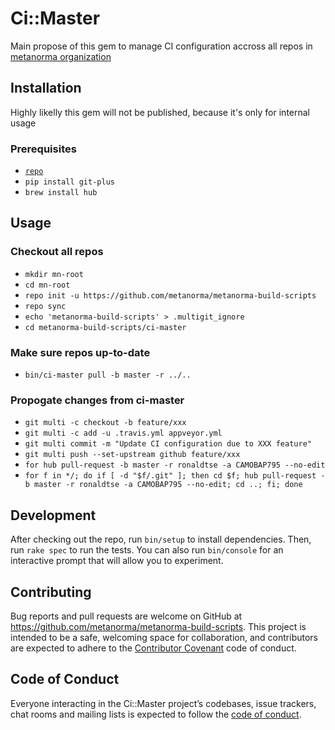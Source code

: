 # Ci::Master

Main propose of this gem to manage CI configuration accross all repos in [metanorma organization](https://github.com/metanorma)

## Installation

Highly likelly this gem will not be published, because it's only for internal usage

### Prerequisites

- [`repo`](https://source.android.com/setup/build/downloading#installing-repo)
- `pip install git-plus`
- `brew install hub`

## Usage

### Checkout all repos

- `mkdir mn-root`
- `cd mn-root`
- `repo init -u https://github.com/metanorma/metanorma-build-scripts`
- `repo sync`
- `echo 'metanorma-build-scripts' > .multigit_ignore`
- `cd metanorma-build-scripts/ci-master`

### Make sure repos up-to-date

- `bin/ci-master pull -b master -r ../..`

### Propogate changes from ci-master

- `git multi -c checkout -b feature/xxx`
- `git multi -c add -u .travis.yml appveyor.yml`
- `git multi commit -m "Update CI configuration due to XXX feature"`
- `git multi push --set-upstream github feature/xxx`
- `for hub pull-request -b master -r ronaldtse -a CAMOBAP795 --no-edit`
- `for f in */; do if [ -d "$f/.git" ]; then cd $f; hub pull-request -b master -r ronaldtse -a CAMOBAP795 --no-edit; cd ..; fi; done`

## Development

After checking out the repo, run `bin/setup` to install dependencies. Then, run `rake spec` to run the tests. You can also run `bin/console` for an interactive prompt that will allow you to experiment.

## Contributing

Bug reports and pull requests are welcome on GitHub at https://github.com/metanorma/metanorma-build-scripts. This project is intended to be a safe, welcoming space for collaboration, and contributors are expected to adhere to the [Contributor Covenant](http://contributor-covenant.org) code of conduct.

## Code of Conduct

Everyone interacting in the Ci::Master project’s codebases, issue trackers, chat rooms and mailing lists is expected to follow the [code of conduct](https://github.com/metanorma/metanorma-build-scripts/blob/master/ci-master/CODE_OF_CONDUCT.md).
